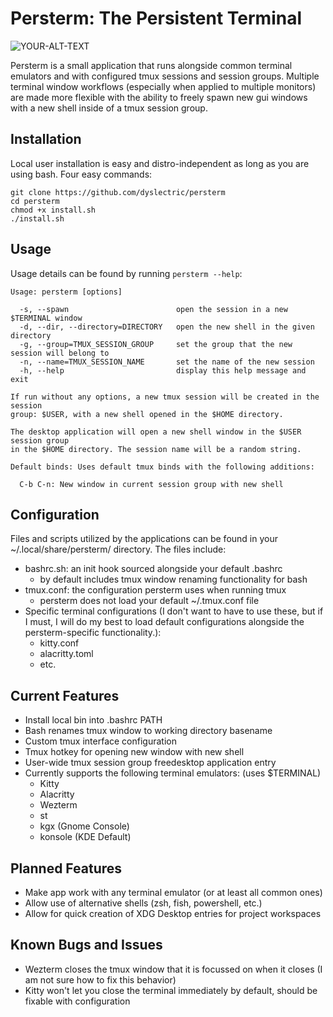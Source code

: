 # Persterm: The Persistent Terminal

<picture>
 <source media="(prefers-color-scheme: dark)" srcset="persterm-logo.png">
 <source media="(prefers-color-scheme: light)" srcset="persterm-logo.png">
 <img alt="YOUR-ALT-TEXT" src="YOUR-DEFAULT-IMAGE">
</picture>

Persterm is a small application that runs alongside common terminal emulators
and with configured tmux sessions and session groups. Multiple terminal window
workflows (especially when applied to multiple monitors) are made more flexible
with the ability to freely spawn new gui windows with a new shell inside of a
tmux session group.

## Installation 

Local user installation is easy and distro-independent as long as you are using
bash. Four easy commands:

```
git clone https://github.com/dyslectric/persterm
cd persterm
chmod +x install.sh
./install.sh
```

## Usage

Usage details can be found by running ```persterm --help```: 

```
Usage: persterm [options]

  -s, --spawn                        open the session in a new $TERMINAL window
  -d, --dir, --directory=DIRECTORY   open the new shell in the given directory
  -g, --group=TMUX_SESSION_GROUP     set the group that the new session will belong to
  -n, --name=TMUX_SESSION_NAME       set the name of the new session
  -h, --help                         display this help message and exit

If run without any options, a new tmux session will be created in the session
group: $USER, with a new shell opened in the $HOME directory.

The desktop application will open a new shell window in the $USER session group
in the $HOME directory. The session name will be a random string.

Default binds: Uses default tmux binds with the following additions:

  C-b C-n: New window in current session group with new shell
```

## Configuration

Files and scripts utilized by the applications can be found in your
~/.local/share/persterm/ directory. The files include:
  - bashrc.sh: an init hook sourced alongside your default .bashrc
    - by default includes tmux window renaming functionality for bash
  - tmux.conf: the configuration persterm uses when running tmux
    - persterm does not load your default ~/.tmux.conf file
  - Specific terminal configurations (I don't want to have to use these, but if
  I must, I will do my best to load default configurations alongside the
  persterm-specific functionality.):
    - kitty.conf
    - alacritty.toml
    - etc.

## Current Features

- Install local bin into .bashrc PATH
- Bash renames tmux window to working directory basename
- Custom tmux interface configuration
- Tmux hotkey for opening new window with new shell
- User-wide tmux session group freedesktop application entry
- Currently supports the following terminal emulators: (uses $TERMINAL)
    - Kitty
    - Alacritty
    - Wezterm
    - st
    - kgx (Gnome Console)
    - konsole (KDE Default)

## Planned Features

- Make app work with any terminal emulator (or at least all common ones)
- Allow use of alternative shells (zsh, fish, powershell, etc.)
- Allow for quick creation of XDG Desktop entries for project workspaces

## Known Bugs and Issues

- Wezterm closes the tmux window that it is focussed on when it closes (I am not sure how to fix this behavior)
- Kitty won't let you close the terminal immediately by default, should be fixable with configuration

